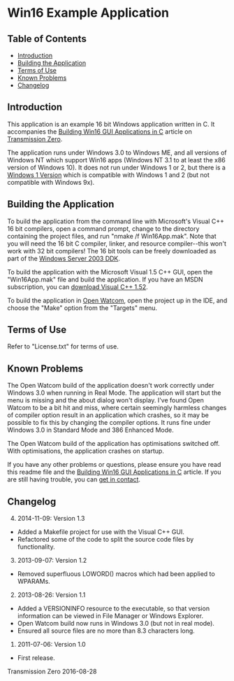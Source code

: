 # Win16 Example Application

## Table of Contents

- [Introduction](#introduction)
- [Building the Application](#building-the-application)
- [Terms of Use](#terms-of-use)
- [Known Problems](#known-problems)
- [Changelog](#changelog)

## Introduction

This application is an example 16 bit Windows application written in C. It
accompanies the
[Building Win16 GUI Applications in C](http://www.transmissionzero.co.uk/computing/win16-apps-in-c/)
article on [Transmission Zero](http://www.transmissionzero.co.uk/).

The application runs under Windows 3.0 to Windows ME, and all versions of
Windows NT which support Win16 apps (Windows NT 3.1 to at least the x86 version
of Windows 10). It does not run under Windows 1 or 2, but there is a
[Windows 1 Version](https://github.com/TransmissionZero/Windows-1-Example-Application)
which is compatible with Windows 1 and 2 (but not compatible with Windows 9x).

## Building the Application

To build the application from the command line with Microsoft's Visual C++
16 bit compilers, open a command prompt, change to the directory containing the
project files, and run "nmake /f Win16App.mak". Note that you will need the 16
bit C compiler, linker, and resource compiler--this won't work with 32 bit
compilers! The 16 bit tools can be freely downloaded as part of the
[Windows Server 2003 DDK](http://download.microsoft.com/download/9/0/f/90f019ac-8243-48d3-91cf-81fc4093ecfd/1830_usa_ddk.iso).

To build the application with the Microsoft Visual 1.5 C++ GUI, open the
"Win16App.mak" file and build the application. If you have an MSDN subscription,
you can
[download Visual C++ 1.52](https://my.visualstudio.com/Downloads?pid=140).

To build the application in [Open Watcom](http://openwatcom.org/), open the
project up in the IDE, and choose the "Make" option from the "Targets" menu.

## Terms of Use

Refer to "License.txt" for terms of use.

## Known Problems

The Open Watcom build of the application doesn't work correctly under Windows
3.0 when running in Real Mode. The application will start but the menu is
missing and the about dialog won't display. I've found Open Watcom to be a bit
hit and miss, where certain seemingly harmless changes of compiler option result
in an application which crashes, so it may be possible to fix this by changing
the compiler options. It runs fine under Windows 3.0 in Standard Mode and 386
Enhanced Mode.

The Open Watcom build of the application has optimisations switched off. With
optimisations, the application crashes on startup.

If you have any other problems or questions, please ensure you have read this
readme file and the
[Building Win16 GUI Applications in C](http://www.transmissionzero.co.uk/computing/win16-apps-in-c/)
article. If you are still having trouble, you can
[get in contact](http://www.transmissionzero.co.uk/contact/).

## Changelog

4. 2014-11-09: Version 1.3
  - Added a Makefile project for use with the Visual C++ GUI.
  - Refactored some of the code to split the source code files by functionality.

3. 2013-09-07: Version 1.2
  - Removed superfluous LOWORD() macros which had been applied to WPARAMs.

2. 2013-08-26: Version 1.1
  - Added a VERSIONINFO resource to the executable, so that version information
    can be viewed in File Manager or Windows Explorer.
  - Open Watcom build now runs in Windows 3.0 (but not in real mode).
  - Ensured all source files are no more than 8.3 characters long.

1. 2011-07-06: Version 1.0
  - First release.

Transmission Zero
2016-08-28
